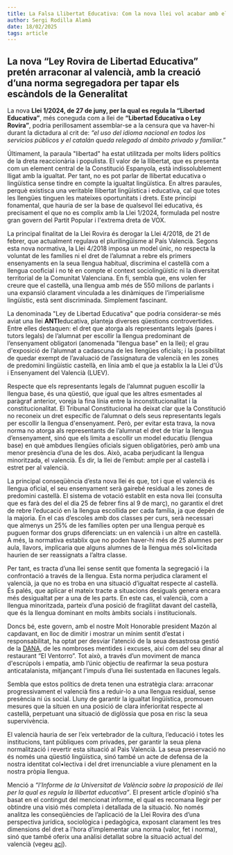 ```yaml
---
title: La Falsa Llibertat Educativa: Com la nova llei vol acabar amb el valencià
author: Sergi Rodilla Alamà
date: 18/02/2025
tags: article
---
```


## La nova “Ley Rovira de Libertad Educativa” pretén arraconar al valencià, amb la creació d’una norma segregadora per tapar els escàndols de la Generalitat

La nova **Llei 1/2024, de 27 de juny, per la qual es regula la “Libertad Educativa”**, més coneguda com a llei de **“Libertad Educativa o Ley Rovira”**, podria perillosament assemblar-se a la censura que va haver-hi durant la dictadura al crit de: _“el uso del idioma nacional en todos los servicios públicos y el catalán queda relegado al ámbito privado y familiar.”_

Últimament, la paraula "libertad" ha estat utilitzada per molts líders polítics de la dreta reaccionària i populista. El valor de la llibertat, que es presenta com un element central de la Constitució Espanyola, està indissolublement lligat amb la igualtat. Per tant, no es pot parlar de llibertat educativa o lingüística sense tindre en compte la igualtat lingüística. En altres paraules, perquè existisca una veritable llibertat lingüística i educativa, cal que totes les llengües tinguen les mateixes oportunitats i drets. Este principi fonamental, que hauria de ser la base de qualsevol llei educativa, és precisament el que no es complix amb la Llei 1/2024, formulada pel nostre gran govern del Partit Popular i l'extrema dreta de VOX.

La principal finalitat de la Llei Rovira és derogar la Llei 4/2018, de 21 de febrer, que actualment regulava el plurilingüisme al País Valencià. Segons esta nova normativa, la Llei 4/2018 imposa un model únic, no respecta la voluntat de les famílies ni el dret de l’alumnat a rebre els primers ensenyaments en la seua llengua habitual, discrimina el castellà com a llengua cooficial i no té en compte el context sociolingüístic ni la diversitat territorial de la Comunitat Valenciana. En fi, sembla que, ens volen fer creure que el castellà, una llengua amb més de 550 milions de parlants i una expansió clarament vinculada a les dinàmiques de l’imperialisme lingüístic, està sent discriminada. Simplement fascinant.

La denominada "Ley de Libertad Educativa" que podria considerar-se més aviat una llei **ANTI**educativa, planteja diverses qüestions controvertides. Entre elles destaquen: el dret que atorga als representants legals (pares i tutors legals) de l’alumnat per escollir la llengua predominant de l’ensenyament obligatori (anomenada "llengua base" en la llei); el grau d'exposició de l’alumnat a cadascuna de les llengües oficials; i la possibilitat de quedar exempt de l’avaluació de l’assignatura de valencià en les zones de predomini lingüístic castellà, en línia amb el que ja establix la la Llei d'Ús i Ensenyament del Valencià (LUEV).

Respecte que els representants legals de l’alumnat puguen escollir la llengua base, és una qüestió, que igual que les altres esmentades al paràgraf anterior, voreja la fina línia entre la inconstitucionalitat i la constitucionalitat. El Tribunal Constitucional ha deixat clar que la Constitució no reconeix un dret específic de l’alumnat o dels seus representants legals per escollir la llengua d'ensenyament. Però, per evitar esta trava, la nova norma no atorga als representants de l’alumnat el dret de triar la llengua d’ensenyament, sinó que els limita a escollir un model educatiu (llengua base) en què ambdues llengües oficials siguen obligatòries, però amb una menor presència d’una de les dos. Això, acaba perjudicant la llengua minoritzada, el valencià. És dir, la llei de l’embut: ample per al castellà i estret per al valencià.

La principal conseqüència d’esta nova llei és que, tot i que el valencià és llengua oficial, el seu ensenyament serà gairebé residual a les zones de predomini castellà. El sistema de votació establit en esta nova llei (consulta que es farà des del el dia 25 de febrer fins al 9 de març), no garantix el dret de rebre l’educació en la llengua escollida per cada família, ja que depén de la majoria. En el cas d’escoles amb dos classes per curs, serà necessari que almenys un 25% de les famílies opten per una llengua perquè es puguen formar dos grups diferenciats: un en valencià i un altre en castellà. A més, la normativa establix que no poden haver-hi més de 25 alumnes per aula, llavors, implicaria que alguns alumnes de la llengua més sol•licitada haurien de ser reassignats a l’altra classe.

Per tant, es tracta d’una llei sense sentit que fomenta la segregació i la confrontació a través de la llengua. Esta norma perjudica clarament el valencià, ja que no es troba en una situació d’igualtat respecte al castellà. És palés, que aplicar el mateix tracte a situacions desiguals genera encara més desigualtat per a una de les parts. En este cas, el valencià, com a llengua minoritzada, parteix d’una posició de fragilitat davant del castellà, que és la llengua dominant en molts àmbits socials i institucionals.

Doncs bé, este govern, amb el nostre Molt Honorable president Mazón al capdavant, en lloc de dimitir i mostrar un mínim sentit d’estat i responsabilitat, ha optat per desviar l’atenció de la seua desastrosa gestió de la [DANA](https://www.lliriacasanostra.com/al-meu-poble-la-pluja-no-sap-ploure), de les nombroses mentides i excuses, així com del seu dinar al restaurant “El Ventorro”. Tot això, a través d’un moviment de manca d'escrúpols i empatia, amb l’únic objectiu de reafirmar la seua postura anticatalanista, mitjançant l'impuls d’una llei sustentada en llacunes legals.

Sembla que estos polítics de dreta tenen una estratègia clara: arraconar progressivament el valencià fins a reduir-lo a una llengua residual, sense presència ni ús social. Lluny de garantir la igualtat lingüística, promouen mesures que la situen en una posició de clara inferioritat respecte al castellà, perpetuant una situació de diglòssia que posa en risc la seua supervivència.

El valencià hauria de ser l’eix vertebrador de la cultura, l’educació i totes les institucions, tant públiques com privades, per garantir la seua plena normalització i revertir esta situació al Paìs Valencià. La seua preservació no és només una qüestió lingüística, sinó també un acte de defensa de la nostra identitat col•lectiva i del dret irrenunciable a viure plenament en la nostra pròpia llengua.

Menció a _“l'Informe de la Universitat de València sobre la proposició de llei per la qual es regula la llibertat educativa”_. El present article d’opinió s’ha basat en el contingut del mencionat informe, el qual es recomana llegir per obtindre una visió més completa i detallada de la situació. No només analitza les conseqüències de l’aplicació de la Llei Rovira des d’una perspectiva jurídica, sociològica i pedagògica, exposant clarament les tres dimensions del dret a l’hora d’implementar una norma (valor, fet i norma), sinó que també oferix una anàlisi detallat sobre la situació actual del valencià (vegeu [ací](https://www.uv.es/llengues/informes/InformeUV.pdf)).
